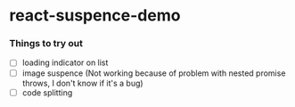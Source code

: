# react-suspence-demo

### Things to try out

* [ ] loading indicator on list
* [ ] image suspence (Not working because of problem with nested promise throws, I don't know if it's a bug)
* [ ] code splitting
